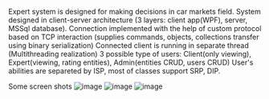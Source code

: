 Expert system is designed for making decisions in car markets field.
System designed in client-server architecture (3 layers: client app(WPF), server, MSSql database).
Connection implemented with the help of custom protocol based on TCP interaction (supplies commands, objects, collections transfer using binary serialization)
Connected client is running in separate thread (Multithreading realization)
3 possible type of users: Client(only viewing), Expert(viewing, rating entities), Admin(entities CRUD, users CRUD)
User's abilities are separeted by ISP, most of classes support SRP, DIP.



Some screen shots
![image](https://user-images.githubusercontent.com/93078951/163868351-2bf2a62f-3b3c-4722-beba-85687a73312f.png)
![image](https://user-images.githubusercontent.com/93078951/163868483-8d2302de-790f-4cfb-a178-317152f43d33.png)
![image](https://user-images.githubusercontent.com/93078951/163868550-720b068d-735d-49cd-8566-9ee2a9e5375e.png)
